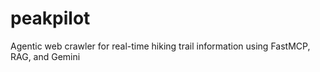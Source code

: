 # peakpilot
Agentic web crawler for real-time hiking trail information using FastMCP, RAG, and Gemini
